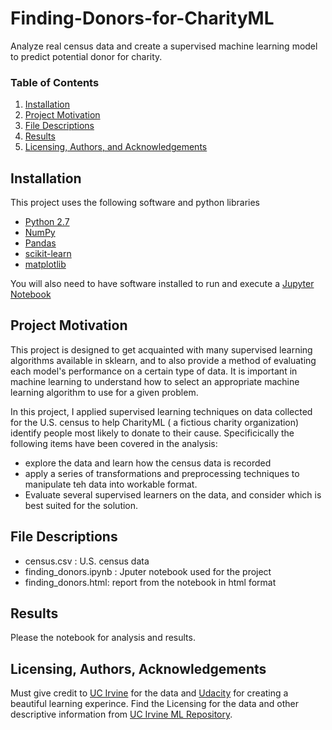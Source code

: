 # Finding-Donors-for-CharityML
Analyze real census data and create a supervised machine learning model to predict potential donor for charity.

### Table of Contents

1. [Installation](#installation)
2. [Project Motivation](#motivation)
3. [File Descriptions](#files)
4. [Results](#results)
5. [Licensing, Authors, and Acknowledgements](#licensing)

## Installation <a name="installation"></a>
This project uses the following software and python libraries

- [Python 2.7](https://www.python.org/download/releases/2.7/)
- [NumPy](http://www.numpy.org/)
- [Pandas](http://pandas.pydata.org/)
- [scikit-learn](http://scikit-learn.org/stable/)
- [matplotlib](http://matplotlib.org/)

You will also need to have software installed to run and execute a [Jupyter Notebook](http://ipython.org/notebook.html)
  

## Project Motivation<a name="motivation"></a>
This project is designed to get acquainted with many supervised learning algorithms available in sklearn, and to also provide a method of evaluating each model's performance on a certain type of data. It is important
in machine learning to understand how to select an appropriate machine learning algorithm to use for a given problem.

In this project, I applied supervised learning techniques on data collected for the U.S. census to help CharityML ( a fictious charity organization) identify people most likely to donate to their cause.
Specificically the following items have been covered in the analysis:
* explore the data and learn how the census data is recorded
* apply a series of transformations and preprocessing techniques to manipulate teh data into workable format.
* Evaluate several supervised learners on the data, and consider which is best suited for the solution.

## File Descriptions <a name="files"></a>
* census.csv : U.S. census data 
* finding_donors.ipynb : Jputer notebook used for the project
* finding_donors.html: report from the notebook in html format

## Results<a name="results"></a>

Please the notebook for analysis and results.

## Licensing, Authors, Acknowledgements<a name="licensing"></a>

Must give credit to [UC Irvine](https://archive.ics.uci.edu/ml/datasets/Census+Income) for the data and   [Udacity](https://www.udacity.com/courses/all) for creating a beautiful learning experince.  Find the Licensing for the data and other descriptive information from [UC Irvine ML Repository](https://archive.ics.uci.edu/ml/datasets/Census+Income).
